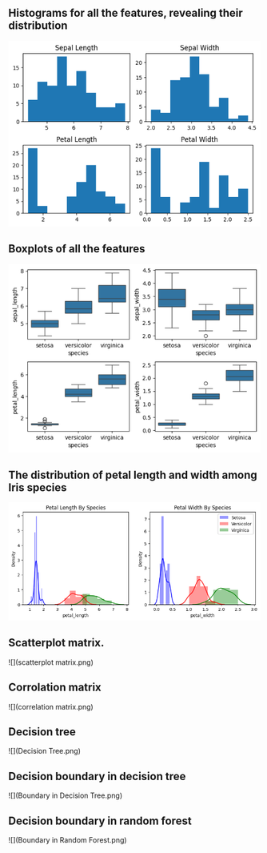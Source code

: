## Histograms for all the features, revealing their distribution

![](Histograms.png)


## Boxplots of all the features

![](Boxplots.png)

## The distribution of petal length and width among Iris species

![](petal_length_and_width.png)

## Scatterplot matrix.

![](scatterplot matrix.png)

## Corrolation matrix

![](correlation matrix.png)

## Decision tree

![](Decision Tree.png)

## Decision boundary in decision tree

![](Boundary in Decision Tree.png)

## Decision boundary in random forest

![](Boundary in Random Forest.png)
